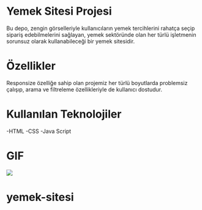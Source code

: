# Yemek Sitesi Projesi
Bu depo, zengin görselleriyle kullanıcıların yemek tercihlerini rahatça seçip sipariş edebilmelerini sağlayan, yemek sektöründe olan her türlü işletmenin sorunsuz olarak kullanabileceği bir yemek sitesidir.

# Özellikler
Responsize özelliğe sahip olan projemiz her türlü boyutlarda problemsiz çalışıp, arama ve filtreleme özellikleriyle de kullanıcı dostudur.

# Kullanılan Teknolojiler
-HTML
-CSS
-Java Script

# GIF
![](images/Animation.gif)
# yemek-sitesi
